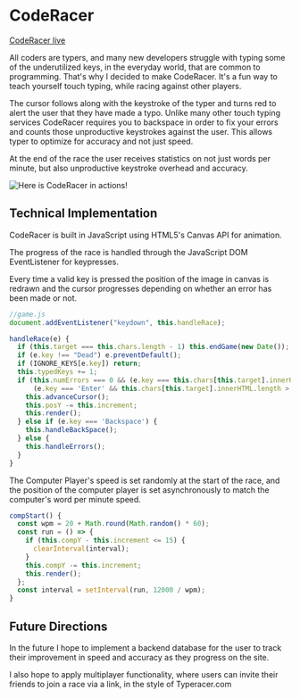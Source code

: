 # CodeRacer #

[CodeRacer live](http://rhemaboyo.com/CodeRacer/)

All coders are typers, and many new developers struggle with typing some of the underutilized keys, in the everyday world, that are common to programming. That's why I decided to make CodeRacer. It's a fun way to teach yourself touch typing, while racing against other players.

The cursor follows along with the keystroke of the typer and turns red to alert the user that they have made a typo. Unlike many other touch typing services CodeRacer requires you to backspace in order to fix your errors and counts those unproductive keystrokes against the user. This allows typer to optimize for accuracy and not just speed.

At the end of the race the user receives statistics on not just words per minute, but also unproductive keystroke overhead and accuracy.

![Here is CodeRacer in actions!](images/coderacer.gif)

## Technical Implementation ##

CodeRacer is built in JavaScript using HTML5's Canvas API for animation.  

The progress of the race is handled through the JavaScript DOM EventListener for keypresses.

Every time a valid key is pressed the position of the image in canvas is redrawn and the cursor progresses depending on whether an error has been made or not.

```JavaScript
//game.js
document.addEventListener("keydown", this.handleRace);

handleRace(e) {
  if (this.target === this.chars.length - 1) this.endGame(new Date());
  if (e.key !== "Dead") e.preventDefault();
  if (IGNORE_KEYS[e.key]) return;
  this.typedKeys += 1;
  if (this.numErrors === 0 && (e.key === this.chars[this.target].innerHTML) ||
      (e.key === 'Enter' && this.chars[this.target].innerHTML.length > 1)) {
    this.advanceCursor();
    this.posY -= this.increment;
    this.render();
  } else if (e.key === 'Backspace') {
    this.handleBackSpace();
  } else {
    this.handleErrors();
  }
}
```

The Computer Player's speed is set randomly at the start of the race, and the position of the computer player is set asynchronously to match the computer's word per minute speed.

```JavaScript
compStart() {
  const wpm = 20 + Math.round(Math.random() * 60);
  const run = () => {
    if (this.compY - this.increment <= 15) {
      clearInterval(interval);
    }
    this.compY -= this.increment;
    this.render();
  };
  const interval = setInterval(run, 12000 / wpm);
}
```

## Future Directions ##

In the future I hope to implement a backend database for the user to track their improvement in speed and accuracy as they progress on the site.

I also hope to apply multiplayer functionality, where users can invite their friends to join a race via a link, in the style of Typeracer.com
